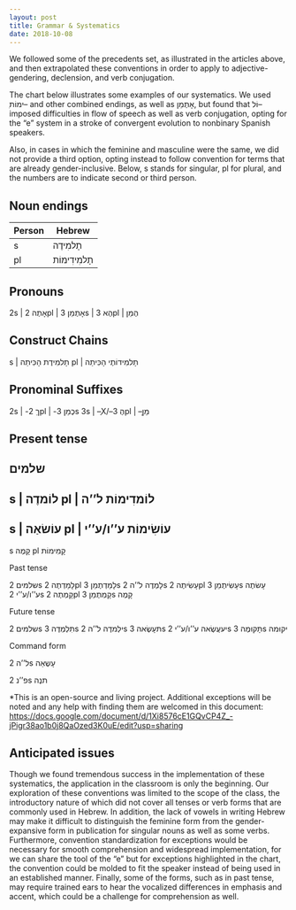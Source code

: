 ```yaml
---
layout: post
title: Grammar & Systematics
date: 2018-10-08
---
```

We followed some of the precedents set, as illustrated in the articles above, and then extrapolated these conventions in order to apply to adjective- gendering, declension, and verb conjugation.

The chart below illustrates some examples of our systematics. We used ִימוֹת– and other combined endings, as well as אָתֶמֵן, but found that וֹל– imposed difficulties in flow of speech as well as verb conjugation, opting for the “e” system in a stroke of convergent evolution to nonbinary Spanish speakers.

Also, in cases in which the feminine and masculine were the same, we did not provide a third option, opting instead to follow convention for terms that are already gender-inclusive. Below, s stands for singular, pl for plural, and the numbers are to indicate second or third person.

## Noun endings
| Person | Hebrew |
| ----------- | ------- |
| s | תָלמִידֶה |
| pl | תָלמִידִימוֹת |


Pronouns
----------
2s | אָתֶה
2pl | אָתֶמֵן
3s | הֶא
3pl | הֶמֵן

Construct Chains
------------------
s | תָלמִידֶת הָכִּיתַה
pl | תָלמִידוֹתֶי הָכִּיתַה

Pronominal Suffixes
---------------------
2s | -ךֵ
2pl | -כֶמֵן
3s
3s | –ֶX/–הֶ
3pl | –ָמַן

Present tense
---------------
שלמים
-------
s | לוֹמדֶה
pl | לוֹמדִימוֹת
ל’’ה
-----------
s | עוֹשׂאַה
pl | עוֹשִׂימוֹת
ע’’ו/ע’’י
---------
s
קָמֶה
pl
קָמִימוֹת

Past tense

שלמים
2s
לָמַדְתֶה
2pl
לָמַדְתֶמֵן
3s
לָמְדֶה
ל’’ה
2s
עָשִׂיתֶה
2pl
עָשִׂיתֶמֵן
3s
עָשׂתֶה
ע’’ו/ע’’י
2s
קָמְתֶה
2pl
קָמְתֶמֵן
3s
קָמֶה


Future tense

שלמים
2s
תִּלְמְדֶה
3s
ילְמדֶה
ל’’ה
2s
תּעָשֶׂאה
3s
יעעֲשֶׂאה
ע’’ו/ע’’י
2s
תָּקוּמֶה
3s
יקוּמה

Command form

ל’’ה
2s
עָשֶאַה


פ’’נ
2s
תנֶה

*This is an open-source and living project. Additional exceptions will be noted and any help with finding them are welcomed in this document: https://docs.google.com/document/d/1Xi8576cE1GQvCP4Z_-jPigr38ao1b0j8QaOzed3K0uE/edit?usp=sharing

## Anticipated issues
Though we found tremendous success in the implementation of these systematics, the application in the classroom is only the beginning. Our exploration of these conventions was limited to the scope of the class, the introductory nature of which did not cover all tenses or verb forms that are commonly used in Hebrew. In addition, the lack of vowels in writing Hebrew may make it difficult to distinguish the feminine form from the gender-expansive form in publication for singular nouns as well as some verbs. Furthermore, convention standardization for exceptions would be necessary for smooth comprehension and widespread implementation, for we can share the tool of the  “e” but for exceptions highlighted in the chart, the convention could be molded to fit the speaker instead of being used in an established manner. Finally, some of the forms, such as in past tense, may require trained ears to hear the vocalized differences in emphasis and accent, which could be a challenge for comprehension as well.

